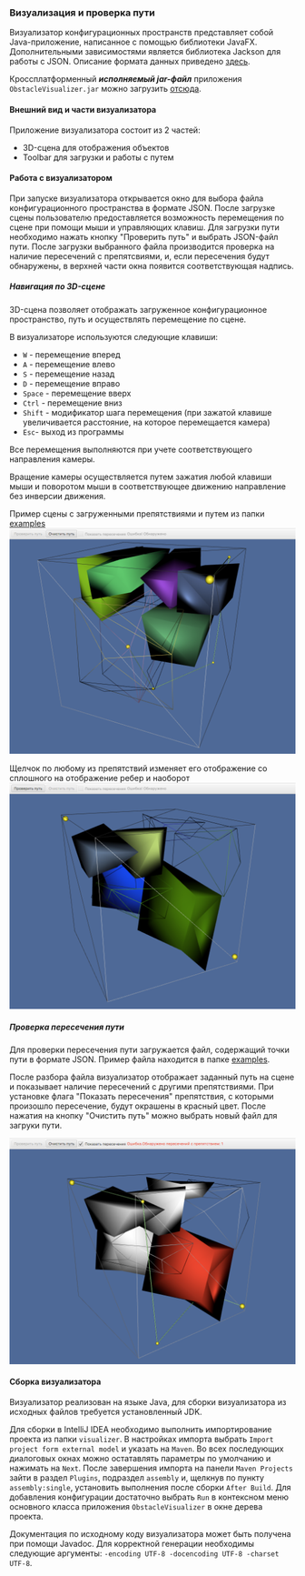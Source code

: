 ### Визуализация и проверка пути

Визуализатор конфигурационных пространств представляет собой Java-приложение, написанное с помощью библиотеки JavaFX.
Дополнительными зависимостями является библиотека Jackson для работы с JSON.
Описание формата данных приведено [здесь](formats.md).

Кроссплатформенный ***исполняемый jar-файл*** приложения `ObstacleVisualizer.jar` можно загрузить [отсюда](../visualizer/binary).


#### Внешний вид и части визуализатора

Приложение визуализатора состоит из 2 частей:

* 3D-сцена для отображения объектов
* Toolbar для загрузки и работы с путем


#### Работа с визуализатором

При запуске визуализатора открывается окно для выбора файла конфигурационного пространства в формате JSON.
После загрузке сцены пользователю предоставляется возможность перемещения по сцене при помощи мыши и управляющих клавиш.
Для загрузки пути необходимо нажать кнопку "Проверить путь" и выбрать JSON-файл пути.
После загрузки выбранного файла производится проверка на наличие пересечений с препятсвиями, и, если пересечения будут обнаружены, в верхней части окна появится соответствующая надпись.


##### Навигация по 3D-сцене

3D-сцена позволяет отображать загруженное конфигурационное пространство, путь и осуществлять перемещение по сцене.

В визуализаторе используются следующие клавиши:
* `W` - перемещение вперед
* `A` - перемещение влево
* `S` - перемещение назад
* `D` - перемещение вправо
* `Space` - перемещение вверх
* `Ctrl` - перемещение вниз
* `Shift` - модификатор шага перемещения (при зажатой клавише увеличивается расстояние, на которое перемещается камера)
* `Esc`- выход из программы

Все перемещения выполняются при учете соответствующего направления камеры.

Вращение камеры осуществляется путем зажатия любой клавиши мыши и поворотом мыши в соответствующее движению направление без инверсии движения.

Пример сцены с загруженными препятствиями и путем из папки [examples](../examples)
![Sample scene](visualizer_scene.png)

Щелчок по любому из препятствий изменяет его отображение со сплошного на отображение ребер и наоборот
![Obstacle line visualization](visualizer_obstacles.png)


##### Проверка пересечения пути

Для проверки пересечения пути загружается файл, содержащий точки пути в формате JSON. Пример файла находится в папке [examples](../examples).

После разбора файла визуализатор отображает заданный путь на сцене и показывает наличие пересечений с другими препятствиями.
При установке флага "Показать пересечения" препятствия, с которыми произошло пересечение, будут окрашены в красный цвет.
После нажатия на кнопку "Очистить путь" можно выбрать новый файл для загруки пути.

![Path intersection](visualizer_path_intersection.png)


#### Сборка визуализатора

Визуализатор реализован на языке Java, для сборки визуализатора из исходных файлов требуется установленный JDK.

Для сборки в IntelliJ IDEA необходимо выполнить импортирование проекта из папки `visualizer`.
В настройках импорта выбрать `Import project form external model` и указать на `Maven`.
Во всех последующих диалоговых окнах можно остатавлять параметры по умолчанию и нажимать на `Next`.
После завершения импорта на панели `Maven Projects` зайти в раздел `Plugins`, подраздел `assembly` и, щелкнув по пункту `assembly:single`, установить выполнения после сборки `After Build`.
Для добавления конфигурации достаточно выбрать `Run` в контексном меню основного класса приложения `ObstacleVisualizer` в окне дерева проекта.

Документация по исходному коду визуализатора может быть получена при помощи Javadoc.
Для корректной генерации необходимы следующие аргументы: `-encoding UTF-8 -docencoding UTF-8 -charset UTF-8`.

